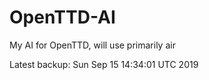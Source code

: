# OpenTTD-AI
My AI for OpenTTD, will use primarily air

Latest backup: Sun Sep 15 14:34:01 UTC 2019
